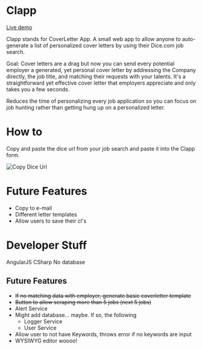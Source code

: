 # Clapp
[Live demo](https://clapp.gear.host)


Clapp stands for CoverLetter App. A small web app to allow anyone to auto-generate a list of personalized cover letters by using their Dice.com job search.

Goal: Cover letters are a drag but now you can send every potential employer a generated, yet personal cover letter by addressing the Company directly, the job title, and matching their requests with your talents. It's a straightforward yet effective cover letter that employers appreciate and only takes you a few seconds. 

Reduces the time of personalizing every job application so you can focus on job hunting rather than getting hung up on a personalized letter.

# How to
Copy and paste the dice url from your job search and paste it into the Clapp form.

![Copy Dice Url](https://wendyconditions.github.io/LetterGeneratorApplication/img/dice_step1.gif)

# Future Features

* Copy to e-mail
* Different letter templates
* Allow users to save their cl's

# Developer Stuff

AngularJS
CSharp
No database

## Future Features

* ~~If no matching data with employer, generate basic coverletter template~~
* ~~Button to allow scraping more than 5 jobs (next 5 jobs)~~
* Alert Service
* Might add database... maybe. If so, the following
  * Logger Service 
  * User Service
* Allow user to not have Keywords, throws error if no keywords are input
* WYSIWYG editor woooo! 
